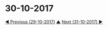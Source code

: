 # 30-10-2017


[◀ Previous (29-10-2017)](https://github.com/humayuns/Workspace/blob/master/Diary/2017/October/29/notebook.md) [▲](https://github.com/humayuns/Workspace/tree/master/Diary/2017/October)
[Next (31-10-2017) ▶](https://github.com/humayuns/Workspace/blob/master/Diary/2017/October/31/notebook.md)